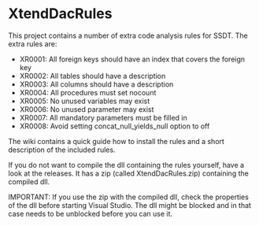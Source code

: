 # XtendDacRules
This project contains a number of extra code analysis rules for SSDT.
The extra rules are:

* XR0001: All foreign keys should have an index that covers the foreign key
* XR0002: All tables should have a description
* XR0003: All columns should have a description
* XR0004: All procedures must set nocount
* XR0005: No unused variables may exist
* XR0006: No unused parameter may exist
* XR0007: All mandatory parameters must be filled in
* XR0008: Avoid setting concat_null_yields_null option to off

The wiki contains a quick guide how to install the rules and a short description of the included rules.

If you do not want to compile the dll containing the rules yourself, have a look at the releases. It has a zip (called XtendDacRules.zip) containing the compiled dll.

IMPORTANT: If you use the zip with the compiled dll, check the properties of the dll before starting Visual Studio. The dll might be blocked and in that case needs to be unblocked before you can use it.


